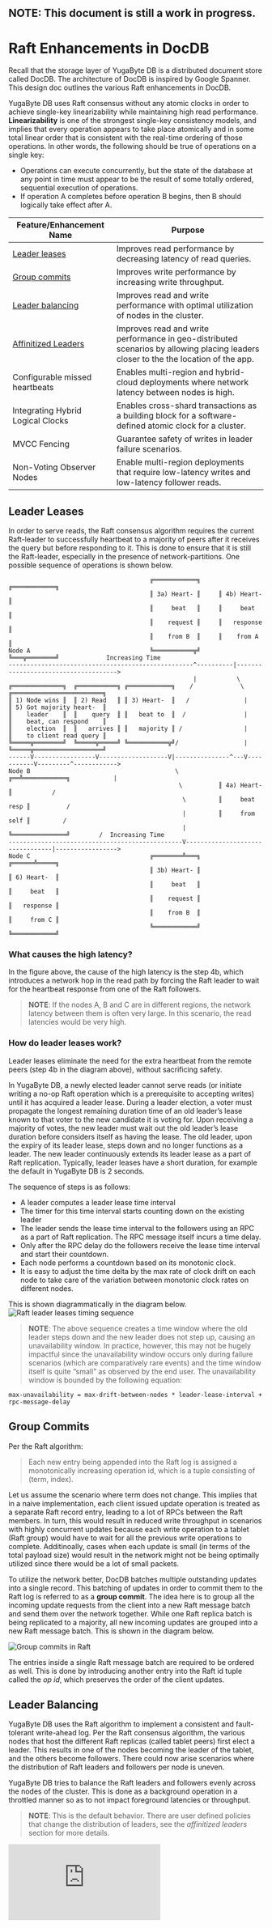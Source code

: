 ## NOTE: This document is still a work in progress.


# Raft Enhancements in DocDB

Recall that the storage layer of YugaByte DB is a distributed document store called DocDB. The architecture of DocDB is inspired by Google Spanner. This design doc outlines the various Raft enhancements in DocDB.

YugaByte DB uses Raft consensus without any atomic clocks in order to achieve single-key linearizability while maintaining high read performance. **Linearizability** is one of the strongest single-key consistency models, and implies that every operation appears to take place atomically and in some total linear order that is consistent with the real-time ordering of those operations. In other words, the following should be true of operations on a single key:
* Operations can execute concurrently, but the state of the database at any point in time must appear to be the result of some totally ordered, sequential execution of operations.
* If operation A completes before operation B begins, then B should logically take effect after A.


| Feature/Enhancement Name                        | Purpose       |
| ----------------------------------------------- | ------------- |
| [Leader leases](#leader-leases)                 | Improves read performance by decreasing latency of read queries. |
| [Group commits](#group-commits)                 | Improves write performance by increasing write throughput. |
| [Leader balancing](#leader-balancing) | Improves read and write performance with optimal utilization of nodes in the cluster. |
| [Affinitized Leaders](#affinitized-leaders) | Improves read and write performance in geo-distributed scenarios by allowing placing leaders closer to the the location of the app. |
| Configurable missed heartbeats    | Enables multi-region and hybrid-cloud deployments where network latency between nodes is high. |
| Integrating Hybrid Logical Clocks | Enables cross-shard transactions as a building block for a software-defined atomic clock for a cluster. |
| MVCC Fencing             | Guarantee safety of writes in leader failure scenarios. |
| Non-Voting Observer Nodes         | Enable multi-region deployments that require low-latency writes and low-latency follower reads. |

## Leader Leases

In order to serve reads, the Raft consensus algorithm requires the current Raft-leader to successfully heartbeat to a majority of peers after it receives the query but before responding to it. This is done to ensure that it is still the Raft-leader, especially in the presence of network-partitions. One possible sequence of operations is shown below.

```
                                       ╔════════════╗     ╔════════════╗
                                       ║ 3a) Heart- ║     ║ 4b) Heart- ║
                                       ║     beat   ║     ║     beat   ║
                                       ║    request ║     ║   response ║
                                       ║    from B  ║     ║    from A  ║ 
Node A                                 ╚═══════════╦╝     ╚═══╦════════╝             Increasing Time
---------------------------------------------------^----------|------------------------------------->
                                                   |           \
╔══════════════╗  ╔═══════════╗ ╔════════════╗    /             \      ╔═════════════════════════╗
║ 1) Node wins ║  ║ 2) Read   ║ ║ 3) Heart-  ║   /               |     ║ 5) Got majority heart-  ║
║    leader    ║  ║    query  ║ ║   beat to  ║  /                |     ║    beat, can respond    ║
║    election  ║  ║   arrives ║ ║   majority ║ /                 |     ║    to client read query ║
╚═════╦════════╝  ╚═════╦═════╝ ╚═══════════╦╝/                  |     ╚═════╦═══════════════════╝  
------V-----------------V-------------------V|---------------^---V-----------V---------^------------>
Node B                                        \           ╔══╩════════════╗            |   
                                               \          ║ 4a) Heart-    ║           /
                                                \         ║     beat resp ║          /
                                                |         ║     from self ║         /
                                                |         ╚═══════════════╝        /  Increasing Time
------------------------------------------------V---------------------------------|----------------->
Node C                                 ╔════════╩═══╗                      ╔══════╩═════╗
                                       ║ 3b) Heart- ║                      ║ 6) Heart-  ║
                                       ║     beat   ║                      ║     beat   ║
                                       ║    request ║                      ║   response ║
                                       ║    from B  ║                      ║     from C ║
                                       ╚════════════╝                      ╚════════════╝

```

### What causes the high latency?

In the figure above, the cause of the high latency is the step 4b, which introduces a network hop in the read path by forcing the Raft leader to wait for the heartbeat response from  one of the Raft followers.

> **NOTE**: If the nodes A, B and C are in different regions, the network latency between them is often very large. In this scenario, the read latencies would be very high.


### How do leader leases work?

Leader leases eliminate the need for the extra heartbeat from the remote peers (step 4b in the diagram above), without sacrificing safety.

In YugaByte DB, a newly elected leader cannot serve reads (or initiate writing a no-op Raft operation which is a prerequisite to accepting writes) until it has acquired a leader lease. During a leader election, a voter must propagate the longest remaining duration time of an old leader’s lease known to that voter to the new candidate it is voting for. Upon receiving a majority of votes, the new leader must wait out the old leader’s lease duration before considers itself as having the lease. The old leader, upon the expiry of its leader lease, steps down and no longer functions as a leader. The new leader continuously extends its leader lease as a part of Raft replication. Typically, leader leases have a short duration, for example the default in YugaByte DB is 2 seconds.

The sequence of steps is as follows:

* A leader computes a leader lease time interval
* The timer for this time interval starts counting down on the existing leader
* The leader sends the lease time interval to the followers using an RPC as a part of Raft replication. The RPC message itself incurs a time delay.
* Only after the RPC delay do the followers receive the lease time interval and start their countdown.
* Each node performs a countdown based on its monotonic clock.
* It is easy to adjust the time delta by the max rate of clock drift on each node to take care of the variation between monotonic clock rates on different nodes.

This is shown diagrammatically in the diagram below.
![Raft leader leases timing sequence](https://raw.githubusercontent.com/YugaByte/yugabyte-db/master/architecture/design/images/docdb-raft-leader-leases-timing-sequence.png)

> **NOTE**: The above sequence creates a time window where the old leader steps down and the new leader does not step up, causing an unavailability window. In practice, however, this may not be hugely impactful since the unavailability window occurs only during failure scenarios (which are comparatively rare events) and the time window itself is quite “small” as observed by the end user. The unavailability window is bounded by the following equation:

  ```
  max-unavailability = max-drift-between-nodes * leader-lease-interval + rpc-message-delay
  ```

## Group Commits

Per the Raft algorithm:

> Each new entry being appended into the Raft log is assigned a monotonically increasing operation id, which is a tuple consisting of (term, index).

Let us assume the scenario where term does not change. This implies that in a naive implementation, each client issued update operation is treated as a separate Raft record entry, leading to a lot of RPCs between the Raft members. In turn, this would result in reduced write throughput in scenarios with highly concurrent updates because each write operation to a tablet (Raft group) would have to wait for all the previous write operations to complete. Additinoally, cases when each update is small (in terms of the total payload size) would result in the network might not be being optimally utilized since there would be a lot of small packets.

To utilize the network better, DocDB batches multiple outstanding updates into a single record. This batching of updates in order to commit them to the Raft log is referred to as a **group commit**. The idea here is to group all the incoming update requests from the client into a new Raft message batch and send them over the network together. While one Raft replica batch is being replicated to a majority, all new incoming updates are grouped into a new Raft message batch. This is shown in the diagram below. 

![Group commits in Raft](https://raw.githubusercontent.com/YugaByte/yugabyte-db/master/architecture/design/images/docdb-raft-group-commit.png)

The entries inside a single Raft message batch are required to be ordered as well. This is done by introducing another entry into the Raft id tuple called the *op id*, which preserves the order of the client updates.

## Leader Balancing

YugaByte DB uses the Raft algorithm to implement a consistent and fault-tolerant write-ahead log. Per the Raft consensus algorithm, the various nodes that host the different Raft replicas (called tablet peers) first elect a leader. This results in one of the nodes becoming the leader of the tablet, and the others become followers. There could now arise scenarios where the distribution of Raft leaders and followers per node is uneven.

YugaByte DB tries to balance the Raft leaders and followers evenly across the nodes of the cluster. This is done as a background operation in a throttled manner so as to not impact foreground latencies or throughput.

> **NOTE**: This is the default behavior. There are user defined policies that change the distribution of leaders, see the *affinitized leaders* section for more details.



[![Analytics](https://yugabyte.appspot.com/UA-104956980-4/architecture/design/docdb-raft-enhancements.md?pixel&useReferer)](https://github.com/YugaByte/ga-beacon)

